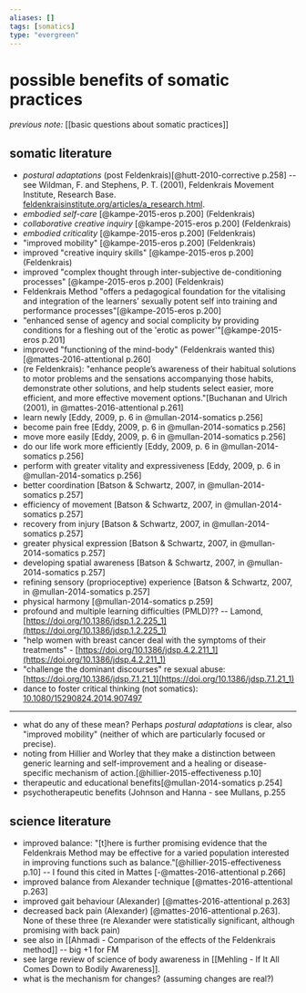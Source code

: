 ```yaml
---
aliases: []
tags: [somatics]
type: "evergreen"
---
```


# possible benefits of somatic practices

_previous note:_ [[basic questions about somatic practices]]

## somatic literature

- _postural adaptations_ (post Feldenkrais)[@hutt-2010-corrective p.258] -- see Wildman, F. and Stephens, P. T. (2001), Feldenkrais Movement Institute, Research Base. [feldenkraisinstitute.org/articles/a_research.html](http://www.feldenkraisinstitute.org/articles/a_research.html).
-  _embodied self-care_ [@kampe-2015-eros p.200] (Feldenkrais)
- _collaborative creative inquiry_ [@kampe-2015-eros p.200] (Feldenkrais)
- _embodied criticality_ [@kampe-2015-eros p.200] (Feldenkrais)
- "improved mobility" [@kampe-2015-eros p.200] (Feldenkrais)
- improved "creative inquiry skills" [@kampe-2015-eros p.200] (Feldenkrais)
- improved "complex thought through inter-subjective de-conditioning processes" [@kampe-2015-eros p.200] (Feldenkrais)
- Feldenkrais Method "offers a pedagogical foundation for the vitalising and integration of the learners’ sexually potent self into training and performance processes"[@kampe-2015-eros p.200]
- "enhanced sense of agency and social complicity by providing conditions for a fleshing out of the 'erotic as power'"[@kampe-2015-eros p.201]
- improved "functioning of the mind-body" (Feldenkrais wanted this)[@mattes-2016-attentional p.260]
- (re Feldenkrais): "enhance people’s awareness of their habitual solutions to motor problems and the sensations accompanying those habits, demonstrate other solutions, and help students select easier, more efficient, and more effective movement options."[Buchanan and Ulrich (2001), in @mattes-2016-attentional p.261]
- learn newly [Eddy, 2009, p. 6 in @mullan-2014-somatics p.256]
- become pain free [Eddy, 2009, p. 6 in @mullan-2014-somatics p.256]
- move more easily [Eddy, 2009, p. 6 in @mullan-2014-somatics p.256]
- do our life work more efficiently [Eddy, 2009, p. 6 in @mullan-2014-somatics p.256]
- perform with greater vitality and expressiveness [Eddy, 2009, p. 6 in @mullan-2014-somatics p.256]
- better coordination [Batson & Schwartz, 2007, in @mullan-2014-somatics p.257]
- efficiency of movement [Batson & Schwartz, 2007, in @mullan-2014-somatics p.257]
- recovery from injury [Batson & Schwartz, 2007, in @mullan-2014-somatics p.257]
- greater physical expression [Batson & Schwartz, 2007, in @mullan-2014-somatics p.257]
- developing spatial awareness [Batson & Schwartz, 2007, in @mullan-2014-somatics p.257]
- refining sensory (proprioceptive) experience [Batson & Schwartz, 2007, in @mullan-2014-somatics p.257]
- physical harmony [@mullan-2014-somatics p.259]
- profound and multiple learning difficulties (PMLD)?? -- Lamond, [https://doi.org/10.1386/jdsp.1.2.225_1](https://doi.org/10.1386/jdsp.1.2.225_1)
- "help women with breast cancer deal with the symptoms of their treatments" - [https://doi.org/10.1386/jdsp.4.2.211_1](https://doi.org/10.1386/jdsp.4.2.211_1)
- "challenge the dominant discourses" re sexual abuse: [https://doi.org/10.1386/jdsp.7.1.21_1](https://doi.org/10.1386/jdsp.7.1.21_1)
- dance to foster critical thinking (not somatics): [10.1080/15290824.2014.907497](10.1080/15290824.2014.907497)

--- 

- what do any of these mean? Perhaps _postural adaptations_ is clear, also "improved mobility" (neither of which are particularly focused or precise).
- noting from Hillier and Worley that they make a distinction between generic learning and self-improvement and a healing or disease-specific mechanism of action.[@hillier-2015-effectiveness p.10]
- therapeutic and educational benefits[@mullan-2014-somatics p.254]
- psychotherapeutic benefits (Johnson and Hanna - see Mullans, p.255


## science literature

- improved balance: "[t]here is further promising evidence that the Feldenkrais Method may be effective for a varied population interested in improving functions such as balance."[@hillier-2015-effectiveness p.10] -- I found this cited in Mattes [-@mattes-2016-attentional p.266]
- improved balance from Alexander technique [@mattes-2016-attentional p.263]
- improved gait behaviour (Alexander) [@mattes-2016-attentional p.263]
- decreased back pain (Alexander) [@mattes-2016-attentional p.263]. None of these three (re Alexander were statistically significant, although promising with back pain)
- see also in [[Ahmadi - Comparison of the effects of the Feldenkrais method]] -- big +1 for FM
- see large review of science of body awareness in [[Mehling - If It All Comes Down to Bodily Awareness]].
- what is the mechanism for changes? (assuming changes are real?)

